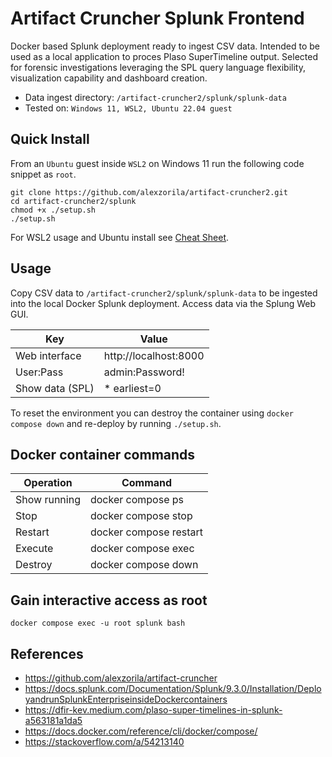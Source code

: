 # Artifact Cruncher Splunk Frontend
Docker based Splunk deployment ready to ingest CSV data. Intended to be used as a local application to proces Plaso SuperTimeline output. 
Selected for forensic investigations leveraging the SPL query language flexibility, visualization capability and dashboard creation.

* Data ingest directory: `/artifact-cruncher2/splunk/splunk-data`
* Tested on: `Windows 11, WSL2, Ubuntu 22.04 guest`

## Quick Install
From an `Ubuntu` guest inside `WSL2` on Windows 11 run the following code snippet as `root`.
```
git clone https://github.com/alexzorila/artifact-cruncher2.git
cd artifact-cruncher2/splunk
chmod +x ./setup.sh
./setup.sh
```
For WSL2 usage and Ubuntu install see [Cheat Sheet](https://github.com/alexzorila/artifact-cruncher2/edit/main/README.md#manage-wsl2-cheat-sheet).

## Usage
Copy CSV data to `/artifact-cruncher2/splunk/splunk-data` to be ingested into the local Docker Splunk deployment.
Access data via the Splung Web GUI.

| Key | Value |
|---------------|---------|
Web interface | http://localhost:8000
User:Pass | admin:Password!
Show data (SPL) | * earliest=0

To reset the environment you can destroy the container using `docker compose down` and re-deploy by running `./setup.sh`.

## Docker container commands
| Operation   | Command |
|-------------|---------|
| Show running	|	docker compose ps |
| Stop			|	docker compose stop |
| Restart		|	docker compose restart |
| Execute		|	docker compose exec |
| Destroy		|	docker compose down |

## Gain interactive access as root
```
docker compose exec -u root splunk bash
```

## References
- https://github.com/alexzorila/artifact-cruncher
- https://docs.splunk.com/Documentation/Splunk/9.3.0/Installation/DeployandrunSplunkEnterpriseinsideDockercontainers
- https://dfir-kev.medium.com/plaso-super-timelines-in-splunk-a563181a1da5
- https://docs.docker.com/reference/cli/docker/compose/
- https://stackoverflow.com/a/54213140

